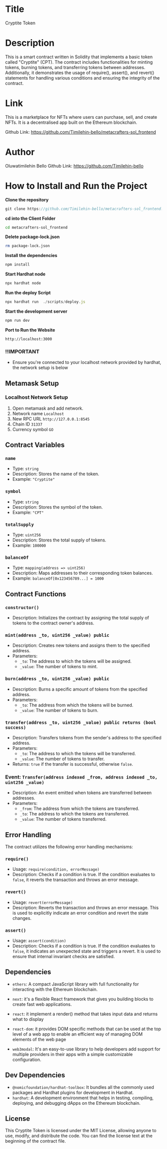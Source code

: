 # Title

Cryptite Token

# Description

This is a smart contract written in Solidity that implements a basic token called "Cryptite" (CPT). The contract includes functionalities for minting tokens, burning tokens, and transferring tokens between addresses. Additionally, it demonstrates the usage of require(), assert(), and revert() statements for handling various conditions and ensuring the integrity of the contract.

# Link

This is a marketplace for NFTs where users can purchase, sell, and create NFTs. It is a decentralised app built on the Ethereum blockchain.

Github Link: https://github.com/Timilehin-bello/metacrafters-sol_frontend

# Author

Oluwatimilehin Bello
Github Link: https://github.com/Timilehin-bello

# How to Install and Run the Project

**Clone the repository**

```javascript
git clone https://github.com/Timilehin-bello/metacrafters-sol_frontend.git
```

**cd into the Client Folder**

```bash
cd metacrafters-sol_frontend
```

**Delete package-lock.json**

```bash
rm package-lock.json
```

**Install the dependencies**

```javascript
npm install
```

**Start Hardhat node**

```javascript
npx hardhat node
```

**Run the deploy Script**

```javascript
npx hardhat run  ./scripts/deploy.js
```

**Start the development server**

```javascript
npm run dev
```

**Port to Run the Website**

```
http://localhost:3000
```

### !!IMPORTANT

- Ensure you're connected to your localhost network provided by hardhat, the network setup is below

## Metamask Setup

### Localhost Network Setup

1. Open metamask and add network.
2. Network name `Localhost`
3. New RPC URL `http://127.0.0.1:8545`
4. Chain ID `31337`
5. Currency symbol `GO`

## Contract Variables

### `name`

- Type: `string`
- Description: Stores the name of the token.
- Example: `"Cryptite"`

### `symbol`

- Type: `string`
- Description: Stores the symbol of the token.
- Example: `"CPT"`

### `totalSupply`

- Type: `uint256`
- Description: Stores the total supply of tokens.
- Example: `100000`

### `balanceOf`

- Type: `mapping(address => uint256)`
- Description: Maps addresses to their corresponding token balances.
- Example: `balanceOf[0x123456789...] = 1000`

## Contract Functions

### `constructor()`

- Description: Initializes the contract by assigning the total supply of tokens to the contract owner's address.

### `mint(address _to, uint256 _value) public`

- Description: Creates new tokens and assigns them to the specified address.
- Parameters:
  - `_to`: The address to which the tokens will be assigned.
  - `_value`: The number of tokens to mint.

### `burn(address _to, uint256 _value) public`

- Description: Burns a specific amount of tokens from the specified address.
- Parameters:
  - `_to`: The address from which the tokens will be burned.
  - `_value`: The number of tokens to burn.

### `transfer(address _to, uint256 _value) public returns (bool success)`

- Description: Transfers tokens from the sender's address to the specified address.
- Parameters:
  - `_to`: The address to which the tokens will be transferred.
  - `_value`: The number of tokens to transfer.
- Returns: `true` if the transfer is successful, otherwise `false`.

### Event: `Transfer(address indexed _from, address indexed _to, uint256 _value)`

- Description: An event emitted when tokens are transferred between addresses.
- Parameters:
  - `_from`: The address from which the tokens are transferred.
  - `_to`: The address to which the tokens are transferred.
  - `_value`: The number of tokens transferred.

## Error Handling

The contract utilizes the following error handling mechanisms:

### `require()`

- Usage: `require(condition, errorMessage)`
- Description: Checks if a condition is true. If the condition evaluates to `false`, it reverts the transaction and throws an error message.

### `revert()`

- Usage: `revert(errorMessage)`
- Description: Reverts the transaction and throws an error message. This is used to explicitly indicate an error condition and revert the state changes.

### `assert()`

- Usage: `assert(condition)`
- Description: Checks if a condition is true. If the condition evaluates to `false`, it indicates an unexpected state and triggers a revert. It is used to ensure that internal invariant checks are satisfied.

## Dependencies

- `ethers`: A compact JavaScript library with full functionality for interacting with the Ethereum blockchain.

- `next`: it's a flexible React framework that gives you building blocks to create fast web applications.

- `react`: it implement a render() method that takes input data and returns what to display

- `react-dom`: it provides DOM specific methods that can be used at the top level of a web app to enable an efficient way of managing DOM elements of the web page

- `web3modal`: It's an easy-to-use library to help developers add support for multiple providers in their apps with a simple customizable configuration.

## Dev Dependencies

- `@nomicfoundation/hardhat-toolbox`: It bundles all the commonly used packages and Hardhat plugins for development in Hardhat.
- `hardhat`: A development environment that helps in testing, compiling, deploying, and debugging dApps on the Ethereum blockchain.

## License

This Cryptite Token is licensed under the MIT License, allowing anyone to use, modify, and distribute the code. You can find the license text at the beginning of the contract file.

